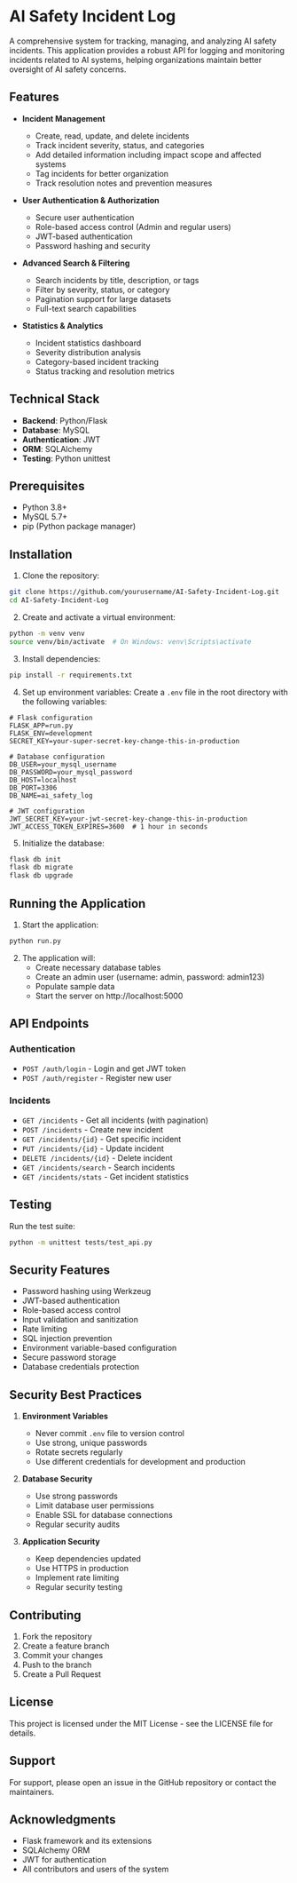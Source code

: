 # AI Safety Incident Log

A comprehensive system for tracking, managing, and analyzing AI safety incidents. This application provides a robust API for logging and monitoring incidents related to AI systems, helping organizations maintain better oversight of AI safety concerns.

## Features

- **Incident Management**
  - Create, read, update, and delete incidents
  - Track incident severity, status, and categories
  - Add detailed information including impact scope and affected systems
  - Tag incidents for better organization
  - Track resolution notes and prevention measures

- **User Authentication & Authorization**
  - Secure user authentication
  - Role-based access control (Admin and regular users)
  - JWT-based authentication
  - Password hashing and security

- **Advanced Search & Filtering**
  - Search incidents by title, description, or tags
  - Filter by severity, status, or category
  - Pagination support for large datasets
  - Full-text search capabilities

- **Statistics & Analytics**
  - Incident statistics dashboard
  - Severity distribution analysis
  - Category-based incident tracking
  - Status tracking and resolution metrics

## Technical Stack

- **Backend**: Python/Flask
- **Database**: MySQL
- **Authentication**: JWT
- **ORM**: SQLAlchemy
- **Testing**: Python unittest

## Prerequisites

- Python 3.8+
- MySQL 5.7+
- pip (Python package manager)

## Installation

1. Clone the repository:
```bash
git clone https://github.com/yourusername/AI-Safety-Incident-Log.git
cd AI-Safety-Incident-Log
```

2. Create and activate a virtual environment:
```bash
python -m venv venv
source venv/bin/activate  # On Windows: venv\Scripts\activate
```

3. Install dependencies:
```bash
pip install -r requirements.txt
```

4. Set up environment variables:
Create a `.env` file in the root directory with the following variables:
```
# Flask configuration
FLASK_APP=run.py
FLASK_ENV=development
SECRET_KEY=your-super-secret-key-change-this-in-production

# Database configuration
DB_USER=your_mysql_username
DB_PASSWORD=your_mysql_password
DB_HOST=localhost
DB_PORT=3306
DB_NAME=ai_safety_log

# JWT configuration
JWT_SECRET_KEY=your-jwt-secret-key-change-this-in-production
JWT_ACCESS_TOKEN_EXPIRES=3600  # 1 hour in seconds
```

5. Initialize the database:
```bash
flask db init
flask db migrate
flask db upgrade
```

## Running the Application

1. Start the application:
```bash
python run.py
```

2. The application will:
   - Create necessary database tables
   - Create an admin user (username: admin, password: admin123)
   - Populate sample data
   - Start the server on http://localhost:5000

## API Endpoints

### Authentication
- `POST /auth/login` - Login and get JWT token
- `POST /auth/register` - Register new user

### Incidents
- `GET /incidents` - Get all incidents (with pagination)
- `POST /incidents` - Create new incident
- `GET /incidents/{id}` - Get specific incident
- `PUT /incidents/{id}` - Update incident
- `DELETE /incidents/{id}` - Delete incident
- `GET /incidents/search` - Search incidents
- `GET /incidents/stats` - Get incident statistics

## Testing

Run the test suite:
```bash
python -m unittest tests/test_api.py
```

## Security Features

- Password hashing using Werkzeug
- JWT-based authentication
- Role-based access control
- Input validation and sanitization
- Rate limiting
- SQL injection prevention
- Environment variable-based configuration
- Secure password storage
- Database credentials protection

## Security Best Practices

1. **Environment Variables**
   - Never commit `.env` file to version control
   - Use strong, unique passwords
   - Rotate secrets regularly
   - Use different credentials for development and production

2. **Database Security**
   - Use strong passwords
   - Limit database user permissions
   - Enable SSL for database connections
   - Regular security audits

3. **Application Security**
   - Keep dependencies updated
   - Use HTTPS in production
   - Implement rate limiting
   - Regular security testing

## Contributing

1. Fork the repository
2. Create a feature branch
3. Commit your changes
4. Push to the branch
5. Create a Pull Request

## License

This project is licensed under the MIT License - see the LICENSE file for details.

## Support

For support, please open an issue in the GitHub repository or contact the maintainers.

## Acknowledgments

- Flask framework and its extensions
- SQLAlchemy ORM
- JWT for authentication
- All contributors and users of the system

